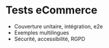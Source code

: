# Tests eCommerce

- Couverture unitaire, intégration, e2e
- Exemples multilingues
- Sécurité, accessibilité, RGPD
